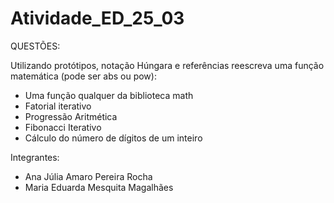 # Atividade_ED_25_03

QUESTÕES:

Utilizando protótipos, notação Húngara e referências reescreva uma função matemática (pode ser abs ou pow):
- Uma função qualquer da biblioteca math
- Fatorial iterativo
- Progressão Aritmética
- Fibonacci Iterativo
- Cálculo do número de dígitos de um inteiro


Integrantes:
- Ana Júlia Amaro Pereira Rocha
- Maria Eduarda Mesquita Magalhães

